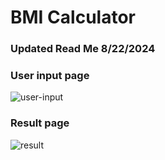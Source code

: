 # BMI Calculator

### Updated Read Me 8/22/2024

### User input page

![user-input](https://github.com/mapquestasia/bmi-calculator/assets/112838024/defb5bda-b6af-477c-a63f-e7c21628b8e1)

### Result page

![result](https://github.com/mapquestasia/bmi-calculator/assets/112838024/91bc0c97-56c2-46d0-931c-0c268012b791)
